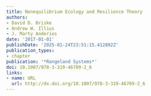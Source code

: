 ```yaml
---
title: Nonequilibrium Ecology and Resilience Theory
authors:
- David D. Briske
- Andrew W. Illius
- J. Marty Anderies
date: '2017-01-01'
publishDate: '2025-01-24T23:51:15.412892Z'
publication_types:
- chapter
publication: '*Rangeland Systems*'
doi: 10.1007/978-3-319-46709-2_6
links:
- name: URL
  url: http://dx.doi.org/10.1007/978-3-319-46709-2_6
---
```

